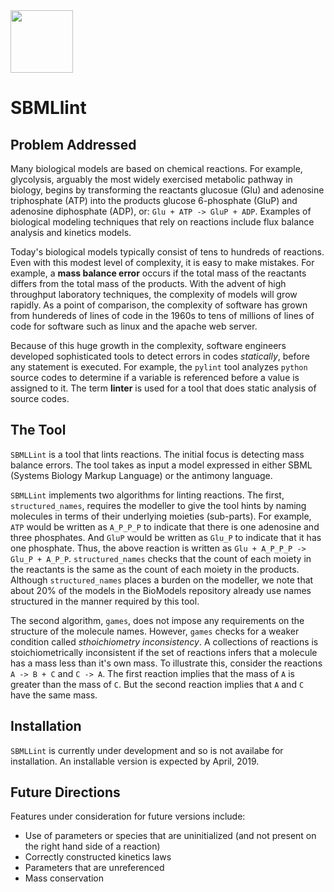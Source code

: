 <img src="https://travis-ci.org/ModelEngineering/SBMLLint.svg?branch=master" width="100"/>

# SBMLlint

## Problem Addressed

Many biological models are based on chemical reactions. For example, glycolysis, arguably the most widely exercised metabolic pathway in biology, begins by transforming the reactants glucosue (Glu) and adenosine triphosphate (ATP) into the products glucose 6-phosphate (GluP) and adenosine diphosphate (ADP), or: ``Glu + ATP -> GluP + ADP``. Examples of biological modeling techniques that rely on reactions include flux balance analysis and kinetics models.

Today's biological models typically consist of tens to hundreds of reactions. Even with this modest level of complexity, it is easy to make mistakes. For example, a **mass balance error** occurs if the total mass of the reactants differs from the total mass of the products. With the advent of high throughput laboratory techniques, the complexity of models will grow rapidly. As a point of comparison, the complexity of software has grown from hundereds of lines of code in the 1960s to tens of millions of lines of code for software such as linux and the apache web server.

Because of this huge growth in the complexity, software engineers developed sophisticated tools to detect errors in codes *statically*, before any statement is executed. For example, the ``pylint`` tool analyzes ``python`` source codes to determine if a variable is referenced before a value is assigned to it. The term **linter** is used for a tool that does static analysis of source codes.

## The Tool

``SBMLLint`` is a tool that lints reactions. The initial focus is detecting mass balance errors. The tool takes as input a model expressed in either SBML (Systems Biology Markup Language) or the antimony language.

``SBMLLint`` implements two algorithms for linting reactions. The first, ``structured_names``, requires the modeller to give the tool hints by naming molecules in terms of their underlying moieties (sub-parts). For example, ``ATP`` would be written as ``A_P_P_P`` to indicate that there is one adenosine and three phosphates. And ``GluP`` would be written as ``Glu_P`` to indicate that it has one phosphate. Thus, the above reaction is written as ``Glu + A_P_P_P -> Glu_P + A_P_P``. ``structured_names`` checks that the count of each moiety in the reactants is the same as the count of each moiety in the products. Although ``structured_names`` places a burden on the modeller, we note that about 20% of the models in the BioModels repository already use names structured in the manner required by this tool. 

The second algorithm, ``games``, does not impose any requirements on the structure of the molecule names. However, ``games`` checks for a weaker condition called *sthoichiometry inconsistency*. A collections of reactions is stoichiometrically inconsistent if the set of reactions infers that a molecule has a mass less than it's own mass. To illustrate this, consider the reactions ``A -> B + C`` and ``C -> A``. The first reaction implies that the mass of ``A`` is greater than the mass of ``C``. But the second reaction implies that ``A`` and ``C`` have the same mass.

## Installation
``SBMLLint`` is currently under development and so is not availabe for installation. An installable version is expected by April, 2019.

## Future Directions

Features under consideration for future versions include:

- Use of parameters or species that are uninitialized (and
not present on the right hand side of a reaction)
- Correctly constructed kinetics laws
- Parameters that are unreferenced
- Mass conservation

